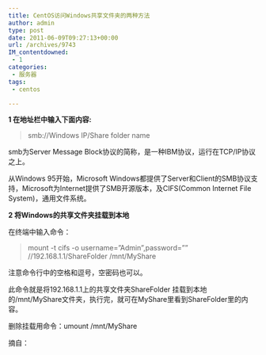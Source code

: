 ```yaml
---
title: CentOS访问Windows共享文件夹的两种方法
author: admin
type: post
date: 2011-06-09T09:27:13+00:00
url: /archives/9743
IM_contentdowned:
 - 1
categories:
 - 服务器
tags:
 - centos

---
```

**1 在地址栏中输入下面内容:**

> smb://Windows IP/Share folder name

smb为Server Message Block协议的简称，是一种IBM协议，运行在TCP/IP协议之上。

从Windows 95开始，Microsoft Windows都提供了Server和Client的SMB协议支持，Microsoft为Internet提供了SMB开源版本，及CIFS(Common Internet File System)，通用文件系统。

**2 将Windows的共享文件夹挂载到本地**

在终端中输入命令：

> mount -t cifs -o username=”Admin”,password=”” //192.168.1.1/ShareFolder /mnt/MyShare

注意命令行中的空格和逗号，空密码也可以。

此命令就是将192.168.1.1上的共享文件夹ShareFolder 挂载到本地的/mnt/MyShare文件夹，执行完，就可在MyShare里看到ShareFolder里的内容。

删除挂载用命令：umount /mnt/MyShare

摘自：